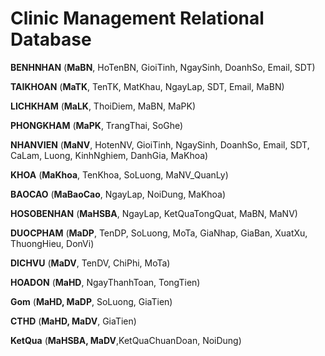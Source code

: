 # Clinic Management Relational Database

**BENHNHAN** (**MaBN**, HoTenBN, GioiTinh, NgaySinh, DoanhSo, Email, SDT)

**TAIKHOAN** (**MaTK**, TenTK, MatKhau, NgayLap, SDT, Email, MaBN)

**LICHKHAM** (**MaLK**, ThoiDiem, MaBN, MaPK)

**PHONGKHAM** (**MaPK**, TrangThai, SoGhe)

**NHANVIEN** (**MaNV**, HotenNV, GioiTinh, NgaySinh, DoanhSo, Email, SDT, CaLam, Luong, KinhNghiem, DanhGia, MaKhoa)

**KHOA** (**MaKhoa**, TenKhoa, SoLuong, MaNV_QuanLy)

**BAOCAO** (**MaBaoCao**, NgayLap, NoiDung, MaKhoa)

**HOSOBENHAN** (**MaHSBA**, NgayLap, KetQuaTongQuat, MaBN, MaNV)

**DUOCPHAM** (**MaDP**, TenDP, SoLuong, MoTa, GiaNhap, GiaBan, XuatXu, ThuongHieu, DonVi)

**DICHVU** (**MaDV**, TenDV, ChiPhi, MoTa)

**HOADON** (**MaHD**, NgayThanhToan, TongTien)

**Gom** (**MaHD, MaDP**, SoLuong, GiaTien)

**CTHD** (**MaHD, MaDV**, GiaTien)

**KetQua** (**MaHSBA, MaDV**,KetQuaChuanDoan, NoiDung)
